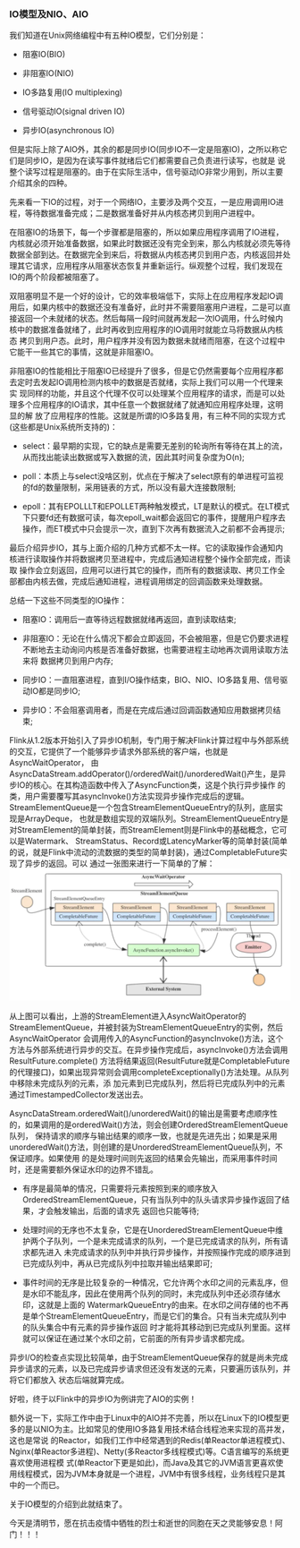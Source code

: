 ### IO模型及NIO、AIO

我们知道在Unix网络编程中有五种IO模型，它们分别是：
  * 阻塞IO(BIO)

  * 非阻塞IO(NIO)

  * IO多路复用(IO multiplexing)

  * 信号驱动IO(signal driven IO)

  * 异步IO(asynchronous IO)

但是实际上除了AIO外，其余的都是同步IO(同步IO不一定是阻塞IO)，之所以称它们是同步IO，是因为在读写事件就绪后它们都需要自己负责进行读写，也就是
说整个读写过程是阻塞的。由于在实际生活中，信号驱动IO非常少用到，所以主要介绍其余的四种。

先来看一下IO的过程，对于一个网络IO，主要涉及两个交互，一是应用调用IO进程，等待数据准备完成；二是数据准备好并从内核态拷贝到用户进程中。

在阻塞IO的场景下，每一个步骤都是阻塞的，所以如果应用程序调用了IO进程，内核就必须开始准备数据，如果此时数据还没有完全到来，那么内核就必须先等待
数据全部到达。在数据完全到来后，将数据从内核态拷贝到用户态，内核返回并处理其它请求，应用程序从阻塞状态恢复并重新运行。纵观整个过程，我们发现在
IO的两个阶段都被阻塞了。

双阻塞明显不是一个好的设计，它的效率极端低下，实际上在应用程序发起IO调用后，如果内核中的数据还没有准备好，此时并不需要阻塞用户进程，二是可以直
接返回一个未就绪的状态。然后每隔一段时间就再发起一次IO调用，什么时候内核中的数据准备就绪了，此时再收到应用程序的IO调用时就能立马将数据从内核态
拷贝到用户态。此时，用户程序并没有因为数据未就绪而阻塞，在这个过程中它能干一些其它的事情，这就是非阻塞IO。

非阻塞IO的性能相比于阻塞IO已经提升了很多，但是它仍然需要每个应用程序都去定时去发起IO调用检测内核中的数据是否就绪，实际上我们可以用一个代理来实
现同样的功能，并且这个代理不仅可以处理某个应用程序的请求，而是可以处理多个应用程序的IO请求，其中任意一个数据就绪了就通知应用程序处理，这明显的解
放了应用程序的性能。这就是所谓的IO多路复用，有三种不同的实现方式(这些都是Unix系统所支持的)：
  * select：最早期的实现，它的缺点是需要无差别的轮询所有等待在其上的流，从而找出能读出数据或写入数据的流，因此其时间复杂度为O(n);

  * poll：本质上与select没啥区别，优点在于解决了select原有的单进程可监视的fd的数量限制，采用链表的方式，所以没有最大连接数限制;

  * epoll：其有EPOLLLT和EPOLLET两种触发模式，LT是默认的模式。在LT模式下只要fd还有数据可读，每次epoll_wait都会返回它的事件，提醒用户程序去
  操作，而ET模式中只会提示一次，直到下次再有数据流入之前都不会再提示;

最后介绍异步IO，其与上面介绍的几种方式都不太一样。它的读取操作会通知内核进行读取操作并将数据拷贝至进程中，完成后通知进程整个操作全部完成，而读取
操作会立刻返回，应用可以进行其它的操作，而所有的数据读取、拷贝工作全部都由内核去做，完成后通知进程，进程调用绑定的回调函数来处理数据。

总结一下这些不同类型的IO操作：
  * 阻塞IO：调用后一直等待远程数据就绪再返回，直到读取结束;

  * 非阻塞IO：无论在什么情况下都会立即返回，不会被阻塞，但是它仍要求进程不断地去主动询问内核是否准备好数据，也需要进程主动地再次调用读取方法来将
  数据拷贝到用户内存;

  * 同步IO：一直阻塞进程，直到I/O操作结束，BIO、NIO、IO多路复用、信号驱动IO都是同步IO;

  * 异步IO：不会阻塞调用者，而是在完成后通过回调函数通知应用数据拷贝结束;

Flink从1.2版本开始引入了异步IO机制，专门用于解决Flink计算过程中与外部系统的交互，它提供了一个能够异步请求外部系统的客户端，也就是AsyncWaitOperator，
由AsyncDataStream.addOperator()/orderedWait()/unorderedWait()产生，是异步IO的核心。在其构造函数中传入了AsyncFunction类，这是个执行异步操作
的类，用户需要覆写其asyncInvoke()方法实现异步操作完成后的逻辑。StreamElementQueue是一个包含StreamElementQueueEntry的队列，底层实现是ArrayDeque，
也就是数组实现的双端队列。StreamElementQueueEntry是对StreamElement的简单封装，而StreamElement则是Flink中的基础概念，它可以是Watermark、
StreamStatus、Record或LatencyMarker等的简单封装(简单的说，就是Flink中流动的流数据的类型的简单封装)，通过CompletableFuture实现了异步的返回。可以
通过一张图来进行一下简单的了解：
![AsyncIO](../images/asyncio.png "AsyncIO")

从上图可以看出，上游的StreamElement进入AsyncWaitOperator的StreamElementQueue，并被封装为StreamElementQueueEntry的实例，然后AsyncWaitOperator
会调用传入的AsyncFunction的asyncInvoke()方法，这个方法与外部系统进行异步的交互。在异步操作完成后，asyncInvoke()方法会调用ResultFuture.complete()
方法将结果返回(ResultFuture就是CompletableFuture的代理接口)，如果出现异常则会调用completeExceptionally()方法处理。从队列中移除未完成队列的元素，添
加元素到已完成队列，然后将已完成队列中的元素通过TimestampedCollector发送出去。

AsyncDataStream.orderedWait()/unorderedWait()的输出是需要考虑顺序性的，如果调用的是orderedWait()方法，则会创建OrderedStreamElementQueue队列，
保持请求的顺序与输出结果的顺序一致，也就是先进先出；如果是采用unorderedWait()方法，则创建的是UnorderedStreamElementQueue队列，不保证顺序。如果使用
的是处理时间则先返回的结果会先输出，而采用事件时间时，还是需要额外保证水印的边界不错乱。
  * 有序是最简单的情况，只需要将元素按照到来的顺序放入OrderedStreamElementQueue，只有当队列中的队头请求异步操作返回了结果，才会触发输出，后面的请求先
  返回也只能等待;

  * 处理时间的无序也不太复杂，它是在UnorderedStreamElementQueue中维护两个子队列，一个是未完成请求的队列，一个是已完成请求的队列，所有请求都先进入
  未完成请求的队列中并执行异步操作，并按照操作完成的顺序进到已完成队列中，再从已完成队列中拉取并输出结果即可;

  * 事件时间的无序是比较复杂的一种情况，它允许两个水印之间的元素乱序，但是水印不能乱序，因此在使用两个队列的同时，未完成队列中还必须存储水印，这就是上面的
  WatermarkQueueEntry的由来。在水印之间存储的也不再是单个StreamElementQueueEntry，而是它们的集合。只有当未完成队列中的队头集合中有元素的异步操作返回
  时才能将其移动到已完成队列里面。这样就可以保证在通过某个水印之前，它前面的所有异步请求都完成。

异步I/O的检查点实现比较简单，由于StreamElementQueue保存的就是尚未完成异步请求的元素，以及已完成异步请求但还没有发送的元素，只要遍历该队列，并将它们都放入
状态后端就算完成。

好啦，终于以Flink中的异步IO为例讲完了AIO的实例！

额外说一下，实际工作中由于Linux中的AIO并不完善，所以在Linux下的IO模型更多的是以NIO为主。比如常见的使用IO多路复用技术结合线程池来实现的高并发，这也是常说
的Reactor，如我们工作中经常遇到的Redis(单Reactor单进程模式)、Nginx(单Reactor多进程)、Netty(多Reactor多线程模式)等。C语言编写的系统更喜欢使用进程模
式(单Reactor下更是如此)，而Java及其它的JVM语言更喜欢使用线程模式，因为JVM本身就是一个进程，JVM中有很多线程，业务线程只是其中的一个而已。

关于IO模型的介绍到此就结束了。

今天是清明节，愿在抗击疫情中牺牲的烈士和逝世的同胞在天之灵能够安息！阿门！！！